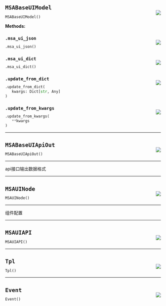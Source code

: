 #



## `MSABaseUIModel`
<p align="right" style="margin-top:-20px;margin-bottom:-15px;"><a href="https://github.com/swelcker/U2D_MSA_SDK/tree/0.0.7/u2d_msa_sdk/admin/frontend/types.py/#L16"><img src="https://img.shields.io/badge/-source-cccccc?style=flat&logo=github"></a></p>

```python
MSABaseUIModel()
```




**Methods:**



### `.msa_ui_json`
<p align="right" style="margin-top:-20px;margin-bottom:-15px;"><a href="https://github.com/swelcker/U2D_MSA_SDK/tree/0.0.7/u2d_msa_sdk/admin/frontend/types.py/#L22"><img src="https://img.shields.io/badge/-source-cccccc?style=flat&logo=github"></a></p>

```python
.msa_ui_json()
```



### `.msa_ui_dict`
<p align="right" style="margin-top:-20px;margin-bottom:-15px;"><a href="https://github.com/swelcker/U2D_MSA_SDK/tree/0.0.7/u2d_msa_sdk/admin/frontend/types.py/#L25"><img src="https://img.shields.io/badge/-source-cccccc?style=flat&logo=github"></a></p>

```python
.msa_ui_dict()
```



### `.update_from_dict`
<p align="right" style="margin-top:-20px;margin-bottom:-15px;"><a href="https://github.com/swelcker/U2D_MSA_SDK/tree/0.0.7/u2d_msa_sdk/admin/frontend/types.py/#L28"><img src="https://img.shields.io/badge/-source-cccccc?style=flat&logo=github"></a></p>

```python
.update_from_dict(
   kwargs: Dict[str, Any]
)
```



### `.update_from_kwargs`
<p align="right" style="margin-top:-20px;margin-bottom:-15px;"><a href="https://github.com/swelcker/U2D_MSA_SDK/tree/0.0.7/u2d_msa_sdk/admin/frontend/types.py/#L33"><img src="https://img.shields.io/badge/-source-cccccc?style=flat&logo=github"></a></p>

```python
.update_from_kwargs(
   **kwargs
)
```


----



## `MSABaseUIApiOut`
<p align="right" style="margin-top:-20px;margin-bottom:-15px;"><a href="https://github.com/swelcker/U2D_MSA_SDK/tree/0.0.7/u2d_msa_sdk/admin/frontend/types.py/#L37"><img src="https://img.shields.io/badge/-source-cccccc?style=flat&logo=github"></a></p>

```python
MSABaseUIApiOut()
```


---
api接口输出数据格式

----



## `MSAUINode`
<p align="right" style="margin-top:-20px;margin-bottom:-15px;"><a href="https://github.com/swelcker/U2D_MSA_SDK/tree/0.0.7/u2d_msa_sdk/admin/frontend/types.py/#L44"><img src="https://img.shields.io/badge/-source-cccccc?style=flat&logo=github"></a></p>

```python
MSAUINode()
```


---
组件配置

----



## `MSAUIAPI`
<p align="right" style="margin-top:-20px;margin-bottom:-15px;"><a href="https://github.com/swelcker/U2D_MSA_SDK/tree/0.0.7/u2d_msa_sdk/admin/frontend/types.py/#L56"><img src="https://img.shields.io/badge/-source-cccccc?style=flat&logo=github"></a></p>

```python
MSAUIAPI()
```



----



## `Tpl`
<p align="right" style="margin-top:-20px;margin-bottom:-15px;"><a href="https://github.com/swelcker/U2D_MSA_SDK/tree/0.0.7/u2d_msa_sdk/admin/frontend/types.py/#L84"><img src="https://img.shields.io/badge/-source-cccccc?style=flat&logo=github"></a></p>

```python
Tpl()
```



----



## `Event`
<p align="right" style="margin-top:-20px;margin-bottom:-15px;"><a href="https://github.com/swelcker/U2D_MSA_SDK/tree/0.0.7/u2d_msa_sdk/admin/frontend/types.py/#L90"><img src="https://img.shields.io/badge/-source-cccccc?style=flat&logo=github"></a></p>

```python
Event()
```


